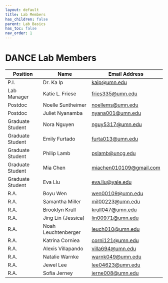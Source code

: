 ```yaml
---
layout: default
title: Lab Members
has_children: false
parent: Lab Basics
has_toc: false
nav_order: 1
---
```

# DANCE Lab Members 

| Position | Name | Email Address|
| ----------- | ----------- | ----------- |
| P.I. | Dr. Ka Ip | kaip@umn.edu |
| Lab Manager | Katie L. Friese | fries335@umn.edu |
| Postdoc | Noelle Suntheimer | noellems@umn.edu |
| Postdoc | Juliet Nyanamba | nyana001@umn.edu |
| Graduate Student | Nora Nguyen | nguy5317@umn.edu |
| Graduate Student | Emily Furtado | furta013@umn.edu |
| Graduate Student | Philip Lamb | pslamb@uncg.edu |
| Graduate Student | Mia Chen | miachen010109@gmail.com |
| Graduate Student | Eva Liu | eva.liu@yale.edu |
| R.A. | Boyu Wen | wen00109@umn.edu |
| R.A. | Samantha Miller | mil00223@umn.edu |
| R.A. | Brooklyn Krull | krull047@umn.edu |
| R.A. | Jing Lin (Jessica) | lin00971@umn.edu |
| R.A. | Noah Leuchtenberger | leuch010@umn.edu |
| R.A. | Katrina Corniea | corni121@umn.edu |
| R.A. | Alexis Villapando | villa694@umn.edu |
| R.A. | Natalie Warnke | warnk049@umn.edu |
| R.A. | Jewel Lee | lee04623@umn.edu |
| R.A. | Sofia Jerney | jerne008@umn.edu |